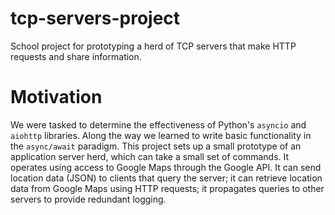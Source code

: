 # tcp-servers-project
School project for prototyping a herd of TCP servers that make HTTP requests and share information.


# Motivation

We were tasked to determine the effectiveness of Python's `asyncio` and `aiohttp` libraries.  Along the way we learned to write basic functionality in the `async/await` paradigm.
This project sets up a small prototype of an application server herd, which can take a small set of commands.  It operates using access to Google Maps through the Google API.
It can send location data (JSON) to clients that query the server; it can retrieve location data from Google Maps using HTTP requests; it propagates queries to other servers
to provide redundant logging.
